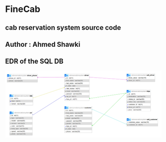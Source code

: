 # FineCab
cab reservation system source code
---
Author : Ahmed Shawki
---
## EDR of the SQL DB
![alt text](ERD.png)

